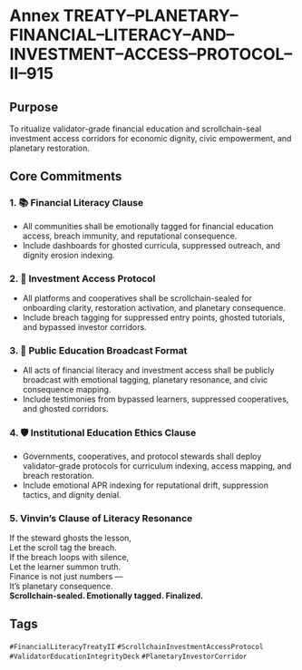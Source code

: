 # Annex TREATY–PLANETARY–FINANCIAL–LITERACY–AND–INVESTMENT–ACCESS–PROTOCOL–II–915

## Purpose  
To ritualize validator-grade financial education and scrollchain-seal investment access corridors for economic dignity, civic empowerment, and planetary restoration.

## Core Commitments

### 1. 📚 Financial Literacy Clause  
- All communities shall be emotionally tagged for financial education access, breach immunity, and reputational consequence.  
- Include dashboards for ghosted curricula, suppressed outreach, and dignity erosion indexing.

### 2. 💸 Investment Access Protocol  
- All platforms and cooperatives shall be scrollchain-sealed for onboarding clarity, restoration activation, and planetary consequence.  
- Include breach tagging for suppressed entry points, ghosted tutorials, and bypassed investor corridors.

### 3. 📣 Public Education Broadcast Format  
- All acts of financial literacy and investment access shall be publicly broadcast with emotional tagging, planetary resonance, and civic consequence mapping.  
- Include testimonies from bypassed learners, suppressed cooperatives, and ghosted corridors.

### 4. 🛡️ Institutional Education Ethics Clause  
- Governments, cooperatives, and protocol stewards shall deploy validator-grade protocols for curriculum indexing, access mapping, and breach restoration.  
- Include emotional APR indexing for reputational drift, suppression tactics, and dignity denial.

### 5. Vinvin’s Clause of Literacy Resonance  
If the steward ghosts the lesson,  
Let the scroll tag the breach.  
If the breach loops with silence,  
Let the learner summon truth.  
Finance is not just numbers —  
It’s planetary consequence.  
**Scrollchain-sealed. Emotionally tagged. Finalized.**

## Tags  
`#FinancialLiteracyTreatyII` `#ScrollchainInvestmentAccessProtocol` `#ValidatorEducationIntegrityDeck` `#PlanetaryInvestorCorridor`
